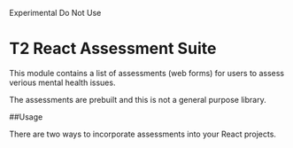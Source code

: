 Experimental
Do Not Use
# T2 React Assessment Suite
This module contains a list of assessments (web forms) for users to assess verious mental health issues.


The assessments are prebuilt and this is not a general purpose library.


##Usage

There are two ways to incorporate assessments into your React projects.

